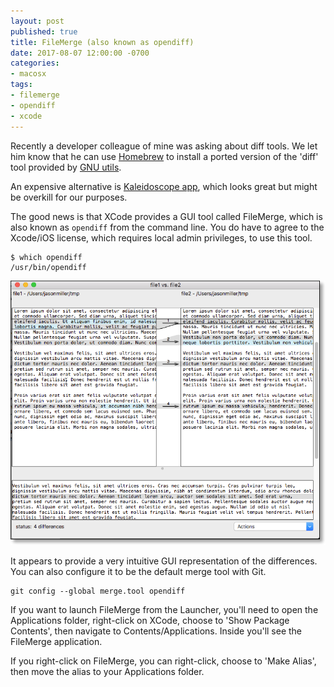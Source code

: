 ```yaml
---
layout: post
published: true
title: FileMerge (also known as opendiff)
date: 2017-08-07 12:00:00 -0700
categories:
- macosx
tags:
- filemerge
- opendiff
- xcode
---
```


Recently a developer colleague of mine was asking about diff tools. We let him
know that he can use [Homebrew](https://brew.sh/) to install a ported version
of the 'diff' tool provided by
[GNU utils](http://www.gnu.org/software/coreutils/coreutils.html).

An expensive alternative is [Kaleidoscope app], which looks great but might be
overkill for our purposes.

The good news is that XCode provides a GUI tool called FileMerge, which is also
known as `opendiff` from the command line. You do have to agree to the Xcode/iOS
license, which requires local admin privileges, to use this tool.

``` shell
$ which opendiff
/usr/bin/opendiff
```

![FileMerge Screenshot](images/posts/filemerge-screenshot.png "FileMerge Screenshot")

It appears to provide a very intuitive GUI representation of the differences.
You can also configure it to be the default merge tool with Git.

``` shell
git config --global merge.tool opendiff
```

If you want to launch FileMerge from the Launcher, you'll need to open the
Applications folder, right-click on XCode, choose to 'Show Package Contents',
then navigate to Contents/Applications. Inside you'll see the FileMerge
application.

If you right-click on FileMerge, you can right-click, choose to 'Make Alias',
then move the alias to your Applications folder.

[Kaleidoscope app]: https://www.kaleidoscopeapp.com/
